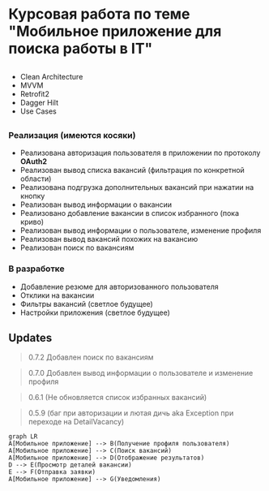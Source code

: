 # Курсовая работа по теме "Мобильное приложение для поиска работы в IT" 
##
- Clean Architecture
- MVVM
- Retrofit2
- Dagger Hilt
- Use Cases
##
##
### Реализация (имеются косяки)
- Реализована авторизация пользователя в приложении по протоколу **OAuth2**
- Реализован вывод списка вакансий (фильтрация по конкретной области)
- Реализована подгрузка дополнительных вакансий при нажатии на кнопку
- Реализован вывод информации о вакансии 
- Реализовано добавление вакансии в список избранного (пока криво)
- Реализован вывод информации о пользователе, изменение профиля
- Реализован вывод вакансий похожих на вакансию
- Реализован поиск по вакансиям
### В разработке
- Добавление резюме для авторизованного пользователя
- Отклики на вакансии
- Фильтры вакансий (светлое будущее)
- Настройки приложения (светлое будущее)
##
## Updates
> 0.7.2 Добавлен поиск по вакансиям

> 0.7.0 Добавлен вывод информации о пользователе и изменение профиля

> 0.6.1 (Не обновляется список избранных вакансий)

> 0.5.9 (баг при авторизации и лютая дичь aka Exception при переходе на DetailVacancy)

```mermaid
graph LR
A[Мобильное приложение] --> B(Получение профиля пользователя)
A[Мобильное приложение] --> C(Поиск вакансий)
A[Мобильное приложение] --> D(Отображение результатов)
D --> E(Просмотр деталей вакансии)
E --> F(Отправка заявки)
A[Мобильное приложение] --> G(Уведомления)
